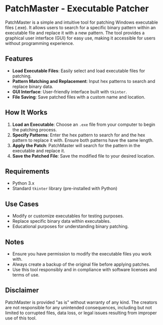 # PatchMaster - Executable Patcher

PatchMaster is a simple and intuitive tool for patching Windows executable files (.exe). It allows users to search for a specific binary pattern within an executable file and replace it with a new pattern. The tool provides a graphical user interface (GUI) for easy use, making it accessible for users without programming experience.

## Features

- **Load Executable Files**: Easily select and load executable files for patching.
- **Pattern Matching and Replacement**: Input hex patterns to search and replace binary data.
- **GUI Interface**: User-friendly interface built with `tkinter`.
- **File Saving**: Save patched files with a custom name and location.

## How It Works

1. **Load an Executable**: Choose an `.exe` file from your computer to begin the patching process.
2. **Specify Patterns**: Enter the hex pattern to search for and the hex pattern to replace it with. Ensure both patterns have the same length.
3. **Apply the Patch**: PatchMaster will search for the pattern in the executable and replace it.
4. **Save the Patched File**: Save the modified file to your desired location.

## Requirements

- Python 3.x
- Standard `tkinter` library (pre-installed with Python)

## Use Cases

- Modify or customize executables for testing purposes.
- Replace specific binary data within executables.
- Educational purposes for understanding binary patching.

## Notes

- Ensure you have permission to modify the executable files you work with.
- Always create a backup of the original file before applying patches.
- Use this tool responsibly and in compliance with software licenses and terms of use.

## Disclaimer

PatchMaster is provided "as is" without warranty of any kind. The creators are not responsible for any unintended consequences, including but not limited to corrupted files, data loss, or legal issues resulting from improper use of this tool.

